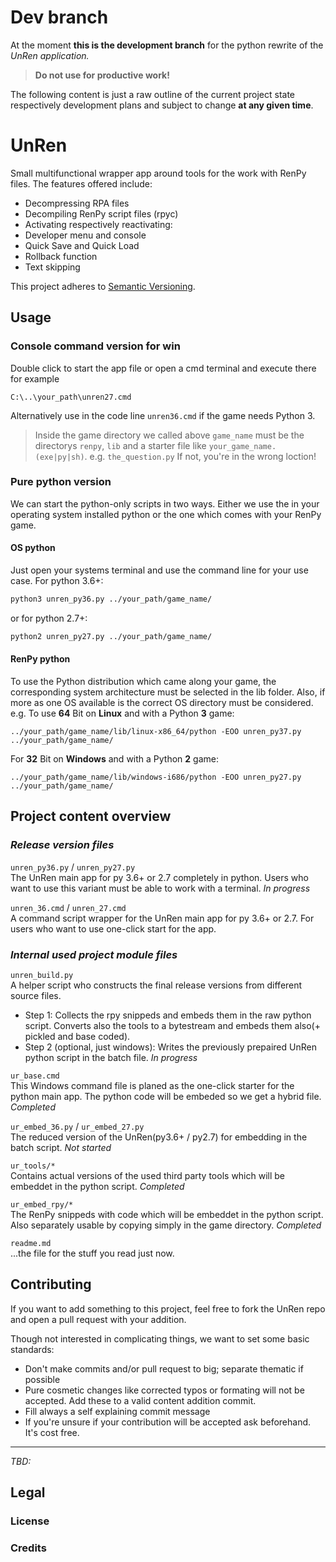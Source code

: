 # Dev branch
At the moment **this is the development branch** for the python rewrite of the
_UnRen application._
> **Do not use for productive work!**

The following content is just a raw outline of the current project state respectively
development plans and subject to change **at any given time**.

<!-- madeddy: This line and above is to be removed on dev completion -->

# UnRen
Small multifunctional wrapper app around tools for the work with RenPy files.
The features offered include:
- Decompressing RPA files
- Decompiling RenPy script files (rpyc)
- Activating respectively reactivating:
 - Developer menu and console
 - Quick Save and Quick Load
 - Rollback function
 - Text skipping

This project adheres to [Semantic Versioning](https://semver.org).

## Usage
### Console command version for win
Double click to start the app file or open a cmd terminal and execute there for example
```batch
C:\..\your_path\unren27.cmd
```
Alternatively use in the code line `unren36.cmd` if the game needs Python 3.

> Inside the game directory we called above `game_name` must be the directorys
`renpy`, `lib` and a starter file like `your_game_name.(exe|py|sh)`.
e.g. `the_question.py`
If not, you're in the wrong loction!

### Pure python version
We can start the python-only scripts in two ways. Either we use the in your operating
system installed python or the one which comes with your RenPy game.

#### OS python
Just open your systems terminal and use the command line for your use case.
For python 3.6+:
```sh
python3 unren_py36.py ../your_path/game_name/
```
or for python 2.7+:
```sh
python2 unren_py27.py ../your_path/game_name/
```

#### RenPy python
To use the Python distribution which came along your game, the corresponding system
architecture must be selected in the lib folder. Also, if more as one OS available is
the correct OS directory must be considered.
e.g. 
To use **64** Bit on **Linux** and with a Python **3** game:
```
../your_path/game_name/lib/linux-x86_64/python -EOO unren_py37.py ../your_path/game_name/
```
For **32** Bit on **Windows** and with a Python **2** game:
```
../your_path/game_name/lib/windows-i686/python -EOO unren_py27.py ../your_path/game_name/
```


## Project content overview
### _Release version files_
`unren_py36.py` / `unren_py27.py`  
The UnRen main app for py 3.6+ or 2.7 completely in python. Users who want to use
this variant must be able to work with a terminal.
_In progress_

`unren_36.cmd` / `unren_27.cmd`  
A command script wrapper for the UnRen main app for py 3.6+ or 2.7. For users who
want to use one-click start for the app.

### _Internal used project module files_ 

`unren_build.py`  
A helper script who constructs the final release versions from different source
files.
- Step 1: Collects the rpy snippeds and embeds them in the raw python script. Converts
also the tools to a bytestream and embeds them also(+ pickled and base coded).
- Step 2 (optional, just windows): Writes the previously prepaired UnRen python
script in the batch file. 
_In progress_

`ur_base.cmd`  
This Windows command file is planed as the one-click starter for the python main
app. The python code will be embeded so we get a hybrid file.
_Completed_

`ur_embed_36.py` / `ur_embed_27.py`  
The reduced version of the UnRen(py3.6+ / py2.7) for embedding in the batch
script.
_Not started_

`ur_tools/*`  
Contains actual versions of the used third party tools which will be embeddet in
the python script.
_Completed_

`ur_embed_rpy/*`  
The RenPy snippeds with code which will be embeddet in the python script. Also
separately usable by copying simply in the game directory.
_Completed_

`readme.md`  
...the file for the stuff you read just now.

## Contributing
If you want to add something to this project, feel free to fork the UnRen repo
and open a pull request with your addition.

Though not interested in complicating things, we want to set some basic standards:
- Don't make commits and/or pull request to big; separate thematic if possible
- Pure cosmetic changes like corrected typos or formating will not be accepted.
Add these to a valid content addition commit.
- Fill always a self explaining commit message
- If you're unsure if your contribution will be accepted ask beforehand. It's cost
free.



---
_TBD:_
## Legal
### License

### Credits 
